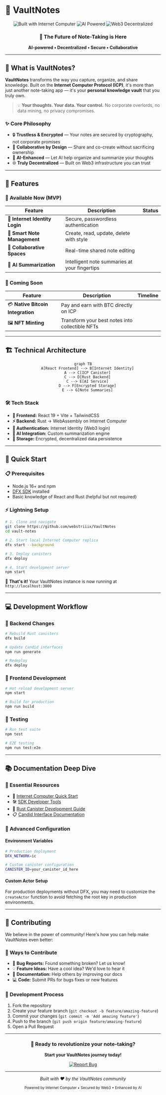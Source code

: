 # 🔐 VaultNotes

<div align="center">
  <img src="https://img.shields.io/badge/Built_with-Internet_Computer-29ABE2?style=for-the-badge&logo=internet-computer&logoColor=white" alt="Built with Internet Computer" />
  <img src="https://img.shields.io/badge/Powered_by-AI-FF6B6B?style=for-the-badge&logo=openai&logoColor=white" alt="AI Powered" />
  <img src="https://img.shields.io/badge/Web3-Decentralized-4ECDC4?style=for-the-badge&logo=web3dotjs&logoColor=white" alt="Web3 Decentralized" />
</div>

<div align="center">
  <h3>🚀 The Future of Note-Taking is Here</h3>
  <p><strong>AI-powered • Decentralized • Secure • Collaborative</strong></p>
</div>

---

## 🌟 What is VaultNotes?

**VaultNotes** transforms the way you capture, organize, and share knowledge. Built on the **Internet Computer Protocol (ICP)**, it's more than just another note-taking app — it's your **personal knowledge vault** that you truly own.

> 💡 **Your thoughts. Your data. Your control.** No corporate overlords, no data mining, no privacy compromises.

### ✨ Core Philosophy
- 🔒 **Trustless & Encrypted** — Your notes are secured by cryptography, not corporate promises
- 🤝 **Collaborative by Design** — Share and co-create without sacrificing ownership  
- 🧠 **AI-Enhanced** — Let AI help organize and summarize your thoughts
- 🌐 **Truly Decentralized** — Built on Web3 infrastructure you can trust

---

## 🎯 Features

### 🚀 **Available Now (MVP)**
| Feature | Description | Status |
|---------|-------------|---------|
| 🔑 **Internet Identity Login** | Secure, passwordless authentication |
| 📝 **Smart Note Management** | Create, read, update, delete with style |
| 🤝 **Collaborative Spaces** | Real-time shared note editing |
| 🤖 **AI Summarization** | Intelligent note summaries at your fingertips |

### 🔮 **Coming Soon**
| Feature | Description | Timeline |
|---------|-------------|----------|
| 💳 **Native Bitcoin Integration** | Pay and earn with BTC directly on ICP |
| 🖼️ **NFT Minting** | Transform your best notes into collectible NFTs |

---

## 🏗️ Technical Architecture

<div align="center">
  
```mermaid
graph TB
    A[React Frontend] --> B[Internet Identity]
    A --> C[ICP Canister]
    C --> D[Rust Backend]
    C --> E[AI Service]
    D --> F[Encrypted Storage]
    E --> G[Note Summaries]
```

</div>

### 🛠️ **Tech Stack**
- **🎨 Frontend:** React 19 + Vite + TailwindCSS
- **⚡ Backend:** Rust → WebAssembly on Internet Computer  
- **🔐 Authentication:** Internet Identity (Web3 login)
- **🤖 AI Integration:** Custom summarization engine
- **💾 Storage:** Encrypted, decentralized data persistence

---

## 🚀 Quick Start

### 📋 Prerequisites
- Node.js 16+ and npm
- [DFX SDK](https://internetcomputer.org/docs/current/developer-docs/setup/install) installed
- Basic knowledge of React and Rust (helpful but not required)

### ⚡ Lightning Setup

```bash
# 1. Clone and navigate
git clone https://github.com/webstriiix/VaultNotes
cd vault-notes

# 2. Start local Internet Computer replica
dfx start --background

# 3. Deploy canisters
dfx deploy

# 4. Start development server
npm start
```

🎉 **That's it!** Your VaultNotes instance is now running at `http://localhost:3000`

---

## 💻 Development Workflow

### 🔄 **Backend Changes**
```bash
# Rebuild Rust canisters
dfx build

# Update Candid interfaces
npm run generate

# Redeploy
dfx deploy
```

### 🎨 **Frontend Development**
```bash
# Hot reload development server
npm start

# Build for production
npm run build
```

### 🧪 **Testing**
```bash
# Run test suite
npm test

# E2E testing
npm run test:e2e
```

---

## 📚 Documentation Deep Dive

### 🔗 Essential Resources
- 📖 [Internet Computer Quick Start](https://internetcomputer.org/docs/current/developer-docs/setup/deploy-locally)
- 🛠️ [SDK Developer Tools](https://internetcomputer.org/docs/current/developer-docs/setup/install)
- 🦀 [Rust Canister Development Guide](https://internetcomputer.org/docs/current/developer-docs/backend/rust/)
- 📋 [Candid Interface Documentation](https://internetcomputer.org/docs/current/developer-docs/backend/candid/)

### 🔧 **Advanced Configuration**

#### Environment Variables
```bash
# Production deployment
DFX_NETWORK=ic

# Custom canister configuration
CANISTER_ID=your_canister_id_here
```

#### Custom Actor Setup
For production deployments without DFX, you may need to customize the `createActor` function to avoid fetching the root key in production environments.

---

## 🤝 Contributing

We believe in the power of community! Here's how you can help make VaultNotes even better:

### 🌟 **Ways to Contribute**
- 🐛 **Bug Reports:** Found something broken? Let us know!
- 💡 **Feature Ideas:** Have a cool idea? We'd love to hear it
- 📝 **Documentation:** Help others by improving our docs
- 💻 **Code:** Submit PRs for bugs fixes or new features

### 🔄 **Development Process**
1. Fork the repository
2. Create your feature branch (`git checkout -b feature/amazing-feature`)
3. Commit your changes (`git commit -m 'Add amazing feature'`)
4. Push to the branch (`git push origin feature/amazing-feature`)
5. Open a Pull Request

---

<div align="center">
  <h3>🚀 Ready to revolutionize your note-taking?</h3>
  <p><strong>Start your VaultNotes journey today!</strong></p>
  
  <a href="https://github.com/webstriiix/VaultNotes/issues">
    <img src="https://img.shields.io/badge/Report_Bug-29ABE2?style=for-the-badge&logo=github&logoColor=white" alt="Report Bug" />
  </a>
</div>

---

<div align="center">
  <p><em>Built with ❤️ by the VaultNotes community</em></p>
  <p><sub>Powered by Internet Computer • Secured by Web3 • Enhanced by AI</sub></p>
</div>

